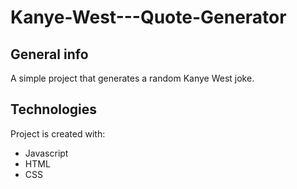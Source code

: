 # Kanye-West---Quote-Generator

## General info
A simple project that generates a random Kanye West joke.
	
## Technologies
Project is created with:
* Javascript
* HTML
* CSS
